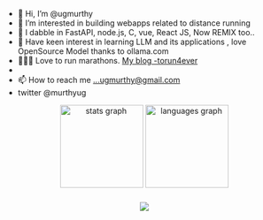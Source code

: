 - 👋 Hi, I’m @ugmurthy
- 👀 I’m interested in building webapps related to distance running
- 🌱 I dabble in FastAPI, node.js, C, vue, React JS, Now REMIX too..
- 🌱 Have keen interest in learning LLM and its applications , love OpenSource Model thanks to ollama.com
-  🏃🏽‍♂️ Love to run marathons. [My blog -torun4ever ](https://torun4ever.com/)
-  
- 📫 How to reach me ...ugmurthy@gmail.com
-    twitter @murthyug

<div align="center">
  <img src="https://github-readme-stats.vercel.app/api?username=ugmurthy&hide_title=false&hide_rank=false&show_icons=true&include_all_commits=true&count_private=true&disable_animations=false&theme=dracula&locale=en&hide_border=false&order=1" height="150" alt="stats graph"  />
  <img src="https://github-readme-stats.vercel.app/api/top-langs?username=ugmurthy&locale=en&hide_title=false&layout=compact&card_width=320&langs_count=5&theme=dracula&hide_border=false&order=2" height="150" alt="languages graph"  />
</div>

###

<div align="center">
  <img src="https://profile-counter.glitch.me/ugmurthy/count.svg?"  />
</div>

###

<!---
ugmurthy/ugmurthy is a ✨ special ✨ repository because its `README.md` (this file) appears on your GitHub profile.
You can click the Preview link to take a look at your changes.
--->
